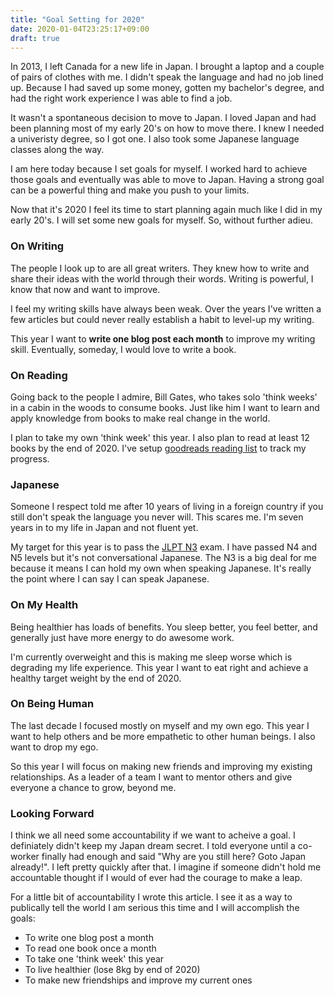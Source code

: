 ```yaml
---
title: "Goal Setting for 2020"
date: 2020-01-04T23:25:17+09:00
draft: true
---
```


In 2013, I left Canada for a new life in Japan.  I brought a laptop and a couple
of pairs of clothes with me. I didn't speak the language and had no job lined
up. Because I had saved up some money, gotten my bachelor's degree, and had the right
work experience I was able to find a job.

It wasn't a spontaneous decision to move to Japan. I loved Japan and had
been planning most of my early 20's on how to move there. I knew I needed a
univeristy degree, so I got one. I also took some Japanese language classes
along the way.

I am here today because I set goals for myself. I worked hard to achieve those
goals and eventually was able to move to Japan.  Having a strong goal can be a
powerful thing and make you push to your limits.

Now that it's 2020 I feel its time to start planning again much like I
did in my early 20's. I will set some new goals for myself. So, without further adieu.

### On Writing

The people I look up to are all great writers. They knew how to write and share
their ideas with the world through their words. Writing is powerful, I know that
now and want to improve.

I feel my writing skills have always been weak. Over the years I've written a few articles
but could never really establish a habit to level-up my writing.

This year I want to **write one blog post each month** to improve my writing
skill. Eventually, someday, I would love to write a book.

### On Reading

Going back to the people I admire, Bill Gates, who takes solo 'think weeks' in a
cabin in the woods to consume books. Just like him I want to learn and apply knowledge from books to make
real change in the world.

I plan to take my own 'think week' this year. I also plan to read at least 12
books by the end of 2020. I've setup [goodreads reading
list](https://www.goodreads.com/review/list/68416385-richard-ramsden?shelf=my-2020-reading-list)
to track my progress.

### Japanese

Someone I respect told me after 10 years of living in a foreign country if you
still don't speak the language you never will. This scares me. I'm seven
years in to my life in Japan and not fluent yet.

My target for this year is to pass the [JLPT N3](https://jlpt.jp) exam. I have
passed N4 and N5 levels but it's not conversational Japanese. The N3 is a big deal for
me because it means I can hold my own when speaking Japanese. It's really the
point where I can say I can speak Japanese.

### On My Health

Being healthier has loads of benefits. You sleep better, you feel better, and
generally just have more energy to do awesome work.

I'm currently overweight and this is making me sleep worse which is degrading my
life experience. This year I want to eat right and achieve a healthy target
weight by the end of 2020.

### On Being Human

The last decade I focused mostly on myself and my own ego. This year I want to
help others and be more empathetic to other human beings. I also want to drop my
ego.

So this year I will focus on making new friends and improving my existing relationships.
As a leader of a team I want to mentor others and give everyone a chance to
grow, beyond me.

### Looking Forward

I think we all need some accountability if we want to acheive a goal. I
definiately didn't keep my Japan dream secret. I told everyone until a co-worker finally
had enough and said "Why are you still here? Goto Japan already!". I
left pretty quickly after that. I imagine if someone didn't hold me accountable thought if
I would of ever had the courage to make a leap.

For a little bit of accountability I wrote this article. I see it as a way to
publically tell the world I am serious this time and I will accomplish the
goals:

* To write one blog post a month
* To read one book once a month
* To take one 'think week' this year
* To live healthier (lose 8kg by end of 2020)
* To make new friendships and improve my current ones
